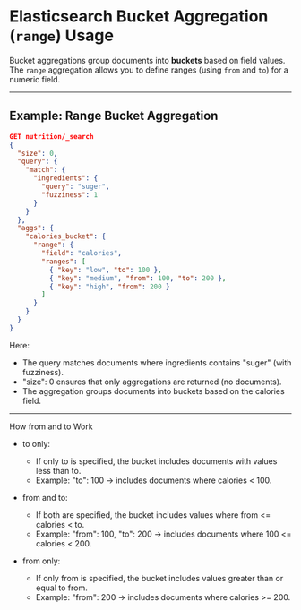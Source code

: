 # Elasticsearch Bucket Aggregation (`range`) Usage

Bucket aggregations group documents into **buckets** based on field values.  
The `range` aggregation allows you to define ranges (using `from` and `to`) for a numeric field.

---

## Example: Range Bucket Aggregation

```json
GET nutrition/_search
{
  "size": 0,
  "query": {
    "match": {
      "ingredients": {
        "query": "suger",
        "fuzziness": 1
      }
    }
  },
  "aggs": {
    "calories_bucket": {
      "range": {
        "field": "calories",
        "ranges": [
          { "key": "low", "to": 100 },
          { "key": "medium", "from": 100, "to": 200 },
          { "key": "high", "from": 200 }
        ]
      }
    }
  }
}
```

Here:
* The query matches documents where ingredients contains "suger" (with fuzziness).
* "size": 0 ensures that only aggregations are returned (no documents).
* The aggregation groups documents into buckets based on the calories field.

---

How from and to Work

* to only:
    * If only to is specified, the bucket includes documents with values less than to.
    * Example: "to": 100 → includes documents where calories < 100.

* from and to:
    * If both are specified, the bucket includes values where
from <= calories < to.
    * Example: "from": 100, "to": 200 → includes documents where 100 <= calories < 200.

* from only:
    * If only from is specified, the bucket includes values greater than or equal to from.
    * Example: "from": 200 → includes documents where calories >= 200.